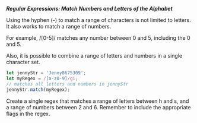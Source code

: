 ***Regular Expressions: Match Numbers and Letters of the Alphabet***

Using the hyphen (-) to match a range of characters is not limited to letters. It also works to match a range of numbers.

For example, /[0-5]/ matches any number between 0 and 5, including the 0 and 5.

Also, it is possible to combine a range of letters and numbers in a single character set.

```javascript
let jennyStr = 'Jenny8675309';
let myRegex = /[a-z0-9]/gi;
// matches all letters and numbers in jennyStr
jennyStr.match(myRegex);
```

Create a single regex that matches a range of letters between h and s, and a range of numbers between 2 and 6. Remember to include the appropriate flags in the regex.
